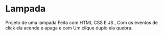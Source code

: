 # Lampada
Projeto de uma lampada Feita com HTML CSS E JS ,  Com os eventos de click ela acende e apaga e com Um clique duplo ela quebra.
